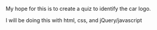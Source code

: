 My hope for this is to create a quiz to identify the car logo. 

I will be doing this with html, css, and jQuery/javascript
